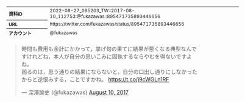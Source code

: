 <table style="font-size: 9pt; width: 610px; margin-bottom: 20px; height: 80px;">
<tbody>
    <tr>
        <th align=left>資料ID</th>
        <td align=left>2022-08-27_095203_TW::2017-08-10_112753:@fukazawas::895471735893446656</td>
    </tr>
    <tr>
        <th align=left>URL</th>
        <td align=left>https://twitter.com/fukazawas/status/895471735893446656</td>
    </tr>
    <tr>
        <th align=left>アカウント</th>
        <td align=left>@fukazawas</td>
    </tr>
    <tr>
        <th align=left>ユーザ名</th>
        <td align=left>深澤諭史</td>
    </tr>
    <tr>
        <th align=left>ツイートの記録日時</th>
        <td align=left>2022-08-27_095203_</td>
    </tr>
</tbody>
</table>
<blockquote class="twitter-tweet" data-width="450"  data-lang="ja"><p lang="ja" dir="ltr">時間も費用も余計にかかって，挙げ句の果てに結果が悪くなる典型なんですけれどね，本人が自分の思いこみに固執するならやむを得ないですよね。<br>困るのは，思う通りの結果にならないと，自分の口出し通りにしなかったからと逆恨みする，ことですかね。 <a href="https://t.co/j9cWGLn1RF">https://t.co/j9cWGLn1RF</a></p>&mdash; 深澤諭史 (@fukazawas) <a href="https://twitter.com/fukazawas/status/895471735893446656?ref_src=twsrc%5Etfw">August 10, 2017</a></blockquote>
<script async src="https://platform.twitter.com/widgets.js" charset="utf-8"></script>



